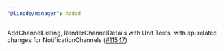 ```yaml
---
"@linode/manager": Added
---
```


AddChannelListing, RenderChannelDetails with Unit Tests, with api related changes for NotificationChannels ([#11547](https://github.com/linode/manager/pull/11547))
